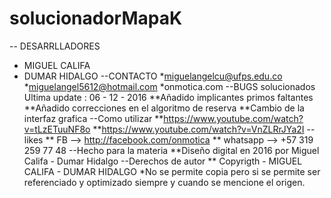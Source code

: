 # solucionadorMapaK
-- DESARRLLADORES 
* MIGUEL CALIFA
* DUMAR HIDALGO
--CONTACTO
*miguelangelcu@ufps.edu.co
*miguelangel5612@hotmail.com
*onmotica.com
--BUGS solucionados
Ultima update : 06 - 12 - 2016
**Añadido implicantes primos faltantes 
**Añadido correcciones en el algoritmo de reserva
**Cambio de la interfaz grafica 
--Como utilizar 
**https://www.youtube.com/watch?v=tLzETuuNF8o
**https://www.youtube.com/watch?v=VnZLRrJYa2I
--likes
** FB --> http://facebook.com/onmotica
** whatsapp --> +57 319 259 77 48
--Hecho para la materia 
**Diseño digital en 2016 por Miguel Califa - Dumar Hidalgo
--Derechos de autor
** Copyrigth - MIGUEL CALIFA - DUMAR HIDALGO 
*No se permite copia pero si se permite ser referenciado y optimizado siempre y cuando se mencione el origen.
